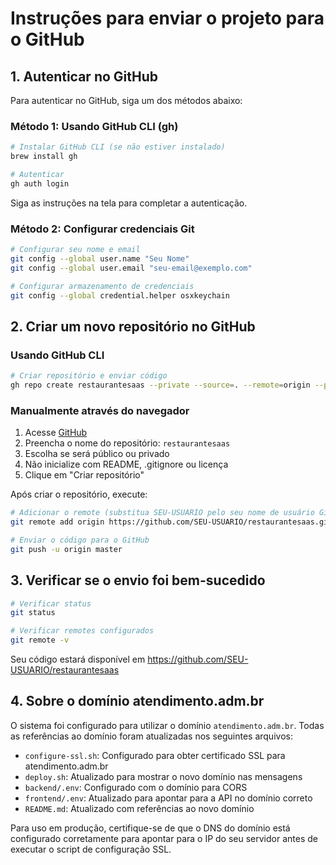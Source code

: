 # Instruções para enviar o projeto para o GitHub

## 1. Autenticar no GitHub

Para autenticar no GitHub, siga um dos métodos abaixo:

### Método 1: Usando GitHub CLI (gh)

```bash
# Instalar GitHub CLI (se não estiver instalado)
brew install gh

# Autenticar
gh auth login
```

Siga as instruções na tela para completar a autenticação.

### Método 2: Configurar credenciais Git

```bash
# Configurar seu nome e email
git config --global user.name "Seu Nome"
git config --global user.email "seu-email@exemplo.com"

# Configurar armazenamento de credenciais
git config --global credential.helper osxkeychain
```

## 2. Criar um novo repositório no GitHub

### Usando GitHub CLI

```bash
# Criar repositório e enviar código
gh repo create restaurantesaas --private --source=. --remote=origin --push
```

### Manualmente através do navegador

1. Acesse [GitHub](https://github.com/new)
2. Preencha o nome do repositório: `restaurantesaas`
3. Escolha se será público ou privado
4. Não inicialize com README, .gitignore ou licença
5. Clique em "Criar repositório"

Após criar o repositório, execute:

```bash
# Adicionar o remote (substitua SEU-USUARIO pelo seu nome de usuário GitHub)
git remote add origin https://github.com/SEU-USUARIO/restaurantesaas.git

# Enviar o código para o GitHub
git push -u origin master
```

## 3. Verificar se o envio foi bem-sucedido

```bash
# Verificar status
git status

# Verificar remotes configurados
git remote -v
```

Seu código estará disponível em https://github.com/SEU-USUARIO/restaurantesaas

## 4. Sobre o domínio atendimento.adm.br

O sistema foi configurado para utilizar o domínio `atendimento.adm.br`. Todas as referências ao domínio foram atualizadas nos seguintes arquivos:

- `configure-ssl.sh`: Configurado para obter certificado SSL para atendimento.adm.br
- `deploy.sh`: Atualizado para mostrar o novo domínio nas mensagens
- `backend/.env`: Configurado com o domínio para CORS
- `frontend/.env`: Atualizado para apontar para a API no domínio correto
- `README.md`: Atualizado com referências ao novo domínio

Para uso em produção, certifique-se de que o DNS do domínio está configurado corretamente para apontar para o IP do seu servidor antes de executar o script de configuração SSL. 